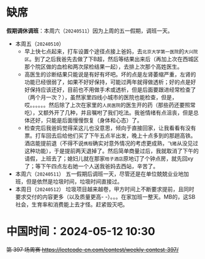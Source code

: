 
# 缺席

**假期调休调班**：本周六（`20240511`）因为上周的五一假期，调班一天。

- 本周五（`20240510`） 
  * 早上快七点起来，打车设置个途径点接上爸妈，去`北京大学第一医院`的`大兴院区`。到了之后我爸先去做了下B超，然后等结果出来后（再加上次在西城区那个院区做的血检和两次尿检结果一起），去排上次那个高姓医生。
  * 高医生的诊断结果只能说是有好有坏吧。坏的点是左肾萎缩严重，左肾的功能已经很弱了，如果不好好保持，可能过两年就得做透析；好的点是好好保持应该还好，目前也不用做手术或透析，但是后面要跟进经常检查了（两个月一次？），虽然家里四线小城市的医院也能检查，但是，哎。。。。。。然后除了上次在家里的`人民医院`的医生开的药（那些药还要照常吃），又额外开了几种，并且嘱咐了我们吃法。我爸情绪有点沮丧，但是总体还好，只能是后面慢慢恢复（身体和心态）了。
  * 检查完后我爸妈觉得呆这儿也没意思，倾向于直接回家，让我看看有没有票。打车回去后给他们买了下午五点半出发，晚上十点多到的那趟高铁。酒店能提前退（不得不说`携程`确实对意外情况的考虑更成熟，`飞猪`从没见过这种功能），于是提前两天退掉了。然后简单商量过后，我就取消了下午的请假，上班去了；媳妇儿就在那家`桔子酒店`原地订了个钟点房，就先回xy了；等下午四点左右她一个人送我爸妈去西站，辛苦了。
- 本周六（`20240511`） 五一假期后调班一天，尽管还是在单位兢兢业业地加班，但是依然是垃圾时间，垃圾时间直接过。
- 本周日（`20240512`） 垃圾项目越来越卷，甲方时间上不断要求提前，且同时要求交付的内容更多（以及质量更高- -）。。。在家加班一整天。MB的，这SB社会，生育率和消费能上去才怪。赶紧毁灭吧。

# 中国时间：2024-05-12 10:30

~~第 397 场周赛 https://leetcode-cn.com/contest/weekly-contest-397/~~
